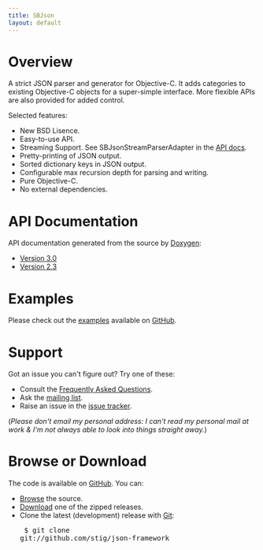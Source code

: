 ```yaml
---
title: SBJson
layout: default
---
```


[issues]: http://github.com/stig/json-framework/issues
[list]: http://groups.google.com/group/json-framework
[faq]: http://github.com/stig/json-framework/wiki/FrequentlyAskedQuestions
[examples]: http://github.com/stig/json-framework-examples
[GitHub]: http://github.com/
[browse]: http://github.com/stig/json-framework
[download]: http://github.com/stig/json-framework/downloads
[Git]: http://git-scm.com
[Author]: http://stig.github.com
[api]: http://stig.github.com/json-framework/api/3.0

# Overview

A strict JSON parser and generator for Objective-C. It adds categories to existing Objective-C objects for a super-simple interface. More flexible APIs are also provided for added control.

Selected features:

* New BSD Lisence.
* Easy-to-use API.
* Streaming Support. See SBJsonStreamParserAdapter in the [API docs][api].
* Pretty-printing of JSON output.
* Sorted dictionary keys in JSON output.
* Configurable max recursion depth for parsing and writing.
* Pure Objective-C.
* No external dependencies.

# API Documentation

API documentation generated from the source by [Doxygen](http://www.doxygen.org):

* [Version 3.0](api/3.0/)
* [Version 2.3](api/2.3/)

# Examples

Please check out the [examples][] available on [GitHub][].

# Support

Got an issue you can't figure out? Try one of these:

* Consult the [Frequently Asked Questions][faq].
* Ask the [mailing list][list].
* Raise an issue in the [issue tracker][issues].

(*Please don't email my personal address: I can't read my personal mail at work & I'm not always able to look into things straight away.*)

# Browse or Download

The code is available on [GitHub][]. You can:

* [Browse][] the source.
* [Download][] one of the zipped releases.
* Clone the latest (development) release with [Git][]: <pre>
$ git clone git://github.com/stig/json-framework
</pre>
